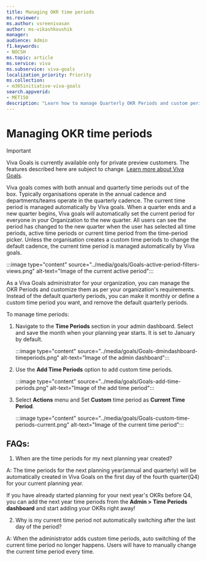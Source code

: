 ```yaml
---
title: Managing OKR time periods
ms.reviewer: 
ms.author: vsreenivasan
author: ms-vikashkoushik
manager: 
audience: Admin
f1.keywords:
- NOCSH
ms.topic: article
ms.service: viva
ms.subservice: viva-goals
localization_priority: Priority
ms.collection:  
- m365initiative-viva-goals  
search.appverid:
- MET150
description: "Learn how to manage Quarterly OKR Periods and custom periods (monthly...)"
---
```


# Managing OKR time periods

> [!IMPORTANT] 
> Viva Goals is currently available only for private preview customers. The features described here are subject to change. [Learn more about Viva Goals](https://go.microsoft.com/fwlink/?linkid=2189933).

Viva goals comes with both annual and quarterly time periods out of the box. Typically organisations operate in the annual cadence and departments/teams operate in the quarterly cadence. The current time period is managed automatically by Viva goals. When a quarter ends and a new quarter begins, Viva goals will automatically set the current period for everyone in your Organization to the new quarter. All users can see the period has changed to the new quarter when the user has selected all time periods, active time periods or current time period from the time-period picker. Unless the organisation creates a custom time periods to change the default cadence, the current time period is managed automatically by Viva goals.

:::image type="content" source="../media/goals/Goals-active-period-filters-views.png" alt-text="Image of the current active period":::

As a Viva Goals administrator for your organization, you can manage the OKR Periods and customize them as per your organization's requirements. Instead of the default quarterly periods, you can make it monthly or define a custom time period you want, and remove the default quarterly periods. 

To manage time periods:

1. Navigate to the **Time Periods** section in your admin dashboard. Select and save the month when your planning year starts. It is set to January by default.  
    
    :::image type="content" source="../media/goals/Goals-dmindashboard-timeperiods.png" alt-text="Image of the admin dashboard":::
    
2. Use the **Add Time Periods** option to add custom time periods.

    :::image type="content" source="../media/goals/Goals-add-time-periods.png" alt-text="Image of the add time period":::

3. Select **Actions** menu and Set **Custom** time period as **Current Time Period**.

    :::image type="content" source="../media/goals/Goals-custom-time-periods-current.png" alt-text="Image of the current time period":::

## FAQs:

1. When are the time periods for my next planning year created? 

A: The time periods for the next planning year(annual and quarterly) will be automatically created in Viva Goals on the first day of the fourth quarter(Q4) for your current planning year.

If you have already started planning for your next year's OKRs before Q4, you can add the next year time periods from the **Admin > Time Periods dashboard** and start adding your OKRs right away!

2. Why is my current time period not automatically switching after the last day of the period?

A: When the administrator adds custom time periods, auto switching of the current time period no longer happens. Users will have to manually change the current time period every time.
